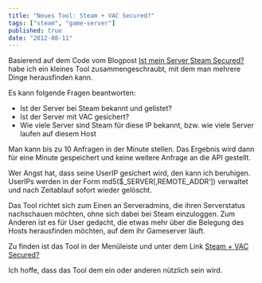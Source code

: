 ```yaml
---
title: "Neues Tool: Steam + VAC Secured?"
tags: ["steam", "game-server"]
published: true
date: "2012-08-11"
---
```


Basierend auf dem Code vom Blogpost [Ist mein Server Steam Secured?](/ist-mein-server-steam-secured/ "Ist mein Server Steam Secured?") habe ich ein kleines Tool zusammengeschraubt, mit dem man mehrere Dinge herausfinden kann.

Es kann folgende Fragen beantworten:

- Ist der Server bei Steam bekannt und gelistet?
- Ist der Server mit VAC gesichert?
- Wie viele Server sind Steam für diese IP bekannt, bzw. wie viele Server laufen auf diesem Host

Man kann bis zu 10 Anfragen in der Minute stellen. Das Ergebnis wird dann für eine Minute gespeichert und keine weitere Anfrage an die API gestellt.

Wer Angst hat, dass seine UserIP gesichert wird, den kann ich beruhigen. UserIPs werden in der Form md5($_SERVER\[‚REMOTE_ADDR‘\]) verwaltet und nach Zeitablauf sofort wieder gelöscht.

Das Tool richtet sich zum Einen an Serveradmins, die ihren Serverstatus nachschauen möchten, ohne sich dabei bei Steam einzuloggen. Zum Anderen ist es für User gedacht, die etwas mehr über die Belegung des Hosts herausfinden möchten, auf dem ihr Gameserver läuft.

Zu finden ist das Tool in der Menüleiste und unter dem Link [Steam + VAC Secured?](/steam-vac-secured/ "Steam + VAC Secured?")

Ich hoffe, dass das Tool dem ein oder anderen nützlich sein wird.

